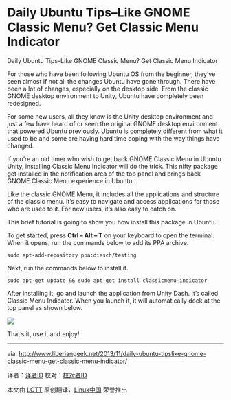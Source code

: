 Daily Ubuntu Tips–Like GNOME Classic Menu? Get Classic Menu Indicator
================================================================================
Daily Ubuntu Tips–Like GNOME Classic Menu? Get Classic Menu Indicator

For those who have been following Ubuntu OS from the beginner, they’ve seen almost if not all the changes Ubuntu have gone through. There have been a lot of changes, especially on the desktop side. From the classic GNOME desktop environment to Unity, Ubuntu have completely been redesigned.

For some new users, all they know is the Unity desktop environment and just a few have heard of or seen the original GNOME desktop environment that powered Ubuntu previously. Ubuntu is completely different from what it used to be and some are having hard time coping with the way things have changed.

If you’re an old timer who wish to get back GNOME Classic Menu in Ubuntu Unity, installing Classic Menu Indicator will do the trick.  This nifty package get installed in the notification area of the top panel and brings back GNOME Classic Menu experience in Ubuntu.

Like the classic GNOME Menu, it includes all the applications and structure of the classic menu. It’s easy to navigate and access applications for those who are used to it. For new users, it’s also easy to catch on.

This brief tutorial is going to show you how install this package in Ubuntu.

To get started, press **Ctrl – Alt – T** on your keyboard to open the terminal. When it opens, run the commands below to add its PPA archive. 

    sudo apt-add-repository ppa:diesch/testing

Next, run the commands below to install it.

    sudo apt-get update && sudo apt-get install classicmenu-indicator

After installing it, go and launch the application from Unity Dash. It’s called Classic Menu Indicator. When you launch it, it will automatically dock at the top panel as shown below. 

![](http://www.liberiangeek.net/wp-content/uploads/2013/11/classic-menu-indicator.png)

That’s it, use it and enjoy!

--------------------------------------------------------------------------------

via: http://www.liberiangeek.net/2013/11/daily-ubuntu-tipslike-gnome-classic-menu-get-classic-menu-indicator/

译者：[译者ID](https://github.com/译者ID) 校对：[校对者ID](https://github.com/校对者ID)

本文由 [LCTT](https://github.com/LCTT/TranslateProject) 原创翻译，[Linux中国](http://linux.cn/) 荣誉推出
